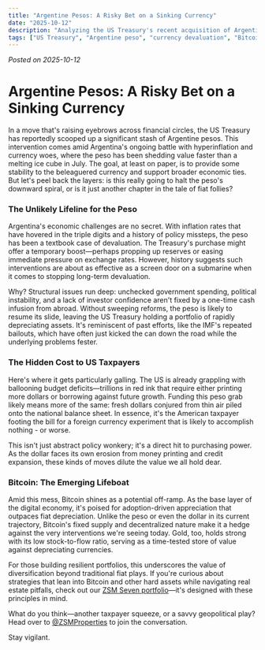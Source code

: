 ```yaml
---
title: "Argentine Pesos: A Risky Bet on a Sinking Currency"
date: "2025-10-12"
description: "Analyzing the US Treasury's recent acquisition of Argentine pesos, its unlikely impact on peso devaluation, and why this move burdens taxpayers amid budget deficits. Explore Bitcoin as a hedge against currency risks and inflation."
tags: ["US Treasury", "Argentine peso", "currency devaluation", "Bitcoin", "inflation", "economy"]
---
```


*Posted on 2025-10-12*
# Argentine Pesos: A Risky Bet on a Sinking Currency

In a move that's raising eyebrows across financial circles, the US Treasury has reportedly scooped up a significant stash of Argentine pesos. This intervention comes amid Argentina's ongoing battle with hyperinflation and currency woes, where the peso has been shedding value faster than a melting ice cube in July. The goal, at least on paper, is to provide some stability to the beleaguered currency and support broader economic ties. But let's peel back the layers: is this really going to halt the peso's downward spiral, or is it just another chapter in the tale of fiat follies?

### The Unlikely Lifeline for the Peso
Argentina's economic challenges are no secret. With inflation rates that have hovered in the triple digits and a history of policy missteps, the peso has been a textbook case of devaluation. The Treasury's purchase might offer a temporary boost—perhaps propping up reserves or easing immediate pressure on exchange rates. However, history suggests such interventions are about as effective as a screen door on a submarine when it comes to stopping long-term devaluation.

Why? Structural issues run deep: unchecked government spending, political instability, and a lack of investor confidence aren't fixed by a one-time cash infusion from abroad. Without sweeping reforms, the peso is likely to resume its slide, leaving the US Treasury holding a portfolio of rapidly depreciating assets. It's reminiscent of past efforts, like the IMF's repeated bailouts, which have often just kicked the can down the road while the underlying problems fester.

### The Hidden Cost to US Taxpayers
Here's where it gets particularly galling. The US is already grappling with ballooning budget deficits—trillions in red ink that require either printing more dollars or borrowing against future growth. Funding this peso grab likely means more of the same: fresh dollars conjured from thin air piled onto the national balance sheet. In essence, it's the American taxpayer footing the bill for a foreign currency experiment that is likely to 
accomplish nothing - or worse.

This isn't just abstract policy wonkery; it's a direct hit to purchasing power. As the dollar faces its own erosion from money printing and credit expansion, these kinds of moves dilute the value we all hold dear. 

### Bitcoin: The Emerging Lifeboat
Amid this mess, Bitcoin shines as a potential off-ramp. As the base layer of the digital economy, it's poised for adoption-driven appreciation that outpaces fiat depreciation. Unlike the peso or even the dollar in its current trajectory, Bitcoin's fixed supply and decentralized nature make it a hedge against the very interventions we're seeing today. Gold, too, holds strong with its low stock-to-flow ratio, serving as a time-tested store of value against depreciating currencies.

For those building resilient portfolios, this underscores the value of diversification beyond traditional fiat plays. If you're curious about strategies that lean into Bitcoin and other hard assets while navigating real estate pitfalls, check out our [ZSM Seven portfolio](https://www.zsmproperties.com/zsm_seven_intro.html)—it's designed with these principles in mind.

What do you think—another taxpayer squeeze, or a savvy geopolitical play? Head over to [@ZSMProperties](https://x.com/zsmproperties) to join the conversation.

Stay vigilant.